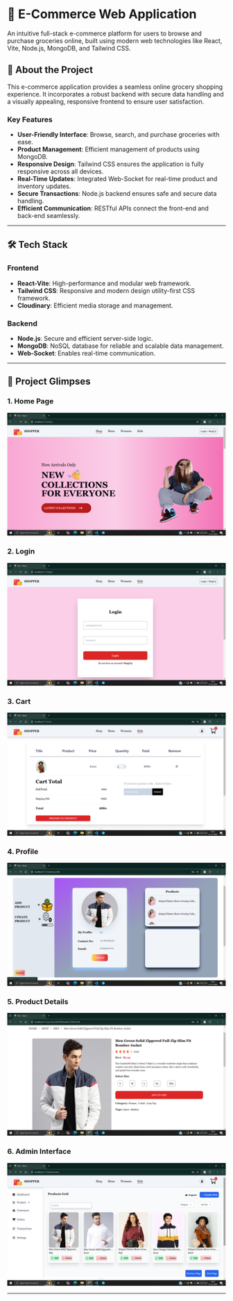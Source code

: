 # 🛒 E-Commerce Web Application

An intuitive full-stack e-commerce platform for users to browse and purchase groceries online, built using modern web technologies like React, Vite, Node.js, MongoDB, and Tailwind CSS.

## 📖 About the Project

This e-commerce application provides a seamless online grocery shopping experience. It incorporates a robust backend with secure data handling and a visually appealing, responsive frontend to ensure user satisfaction.

### **Key Features**
- **User-Friendly Interface**: Browse, search, and purchase groceries with ease.
- **Product Management**: Efficient management of products using MongoDB.
- **Responsive Design**: Tailwind CSS ensures the application is fully responsive across all devices.
- **Real-Time Updates**: Integrated Web-Socket for real-time product and inventory updates.
- **Secure Transactions**: Node.js backend ensures safe and secure data handling.
- **Efficient Communication**: RESTful APIs connect the front-end and back-end seamlessly.

---

## 🛠️ Tech Stack

### **Frontend**
- **React-Vite**: High-performance and modular web framework.
- **Tailwind CSS**: Responsive and modern design utility-first CSS framework.
- **Cloudinary**: Efficient media storage and management.

### **Backend**
- **Node.js**: Secure and efficient server-side logic.
- **MongoDB**: NoSQL database for reliable and scalable data management.
- **Web-Socket**: Enables real-time communication.

---

## 📂 Project Glimpses

### 1. **Home Page**
![Home Page](https://github.com/sujalyadav7538/E-commerce/blob/main/public/glimpse/Screenshot%20(22).png)

### 2. **Login**
![Login](https://github.com/sujalyadav7538/E-commerce/blob/main/public/glimpse/Screenshot%20(23).png)

### 3. **Cart**
![Cart](https://github.com/sujalyadav7538/E-commerce/blob/main/public/glimpse/Screenshot%20(24).png)

### 4. **Profile**
![Profile](https://github.com/sujalyadav7538/E-commerce/blob/main/public/glimpse/Screenshot%20(25).png)

### 5. **Product Details**
![Product](https://github.com/sujalyadav7538/E-commerce/blob/main/public/glimpse/Screenshot%20(26).png)

### 6. **Admin Interface**
![Admin Interface](https://github.com/sujalyadav7538/E-commerce/blob/main/public/glimpse/Screenshot%20(28).png)

---

